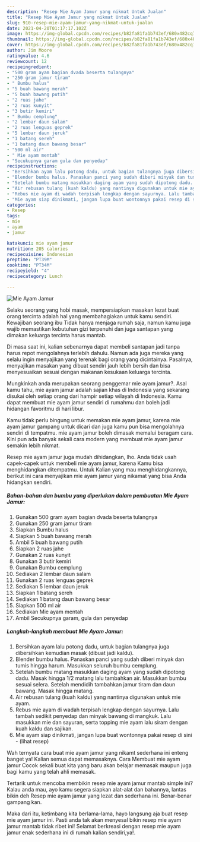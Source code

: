 ```yaml
---
description: "Resep Mie Ayam Jamur yang nikmat Untuk Jualan"
title: "Resep Mie Ayam Jamur yang nikmat Untuk Jualan"
slug: 910-resep-mie-ayam-jamur-yang-nikmat-untuk-jualan
date: 2021-04-20T01:17:17.102Z
image: https://img-global.cpcdn.com/recipes/b82fa81fa1b743ef/680x482cq70/mie-ayam-jamur-foto-resep-utama.jpg
thumbnail: https://img-global.cpcdn.com/recipes/b82fa81fa1b743ef/680x482cq70/mie-ayam-jamur-foto-resep-utama.jpg
cover: https://img-global.cpcdn.com/recipes/b82fa81fa1b743ef/680x482cq70/mie-ayam-jamur-foto-resep-utama.jpg
author: Jim Moore
ratingvalue: 4.6
reviewcount: 12
recipeingredient:
- "500 gram ayam bagian dvada beserta tulangnya"
- "250 gram jamur tiram"
- " Bumbu halus"
- "5 buah bawang merah"
- "5 buah bawang putih"
- "2 ruas jahe"
- "2 ruas kunyit"
- "3 butir kemiri"
- " Bumbu cemplung"
- "2 lembar daun salam"
- "2 ruas lenguas geprek"
- "5 lembar daun jeruk"
- "1 batang sereh"
- "1 batang daun bawang besar"
- "500 ml air"
- " Mie ayam mentah"
- "Secukupnya garam gula dan penyedap"
recipeinstructions:
- "Bersihkan ayam lalu potong dadu, untuk bagian tulangnya juga dibersihkan kemudian masak (dibuat jadi kaldu)."
- "Blender bumbu halus. Panaskan panci yang sudah diberi minyak dan tumis hingga harum. Masukkan seluruh bumbu cemplung."
- "Setelah bumbu matang masukkan daging ayam yang sudah dipotong dadu. Masak hingga 1/2 matang lalu tambahkan air. Masukkan bumbu sesuai selera. Setelah mendidih tambahkan jamur tiram dan daun bawang. Masak hingga matang."
- "Air rebusan tulang (kuah kaldu) yang nantinya digunakan untuk mie ayam."
- "Rebus mie ayam di wadah terpisah lengkap dengan sayurnya. Lalu tambah sedikit penyedap dan minyak bawang di mangkuk. Lalu masukkan mie dan sayuran, serta topping mie ayam lalu siram dengan kuah kaldu dan sajikan."
- "Mie ayam siap dinikmati, jangan lupa buat wontonnya pakai resep di sini           (lihat resep)"
categories:
- Resep
tags:
- mie
- ayam
- jamur

katakunci: mie ayam jamur 
nutrition: 205 calories
recipecuisine: Indonesian
preptime: "PT39M"
cooktime: "PT34M"
recipeyield: "4"
recipecategory: Lunch

---
```



![Mie Ayam Jamur](https://img-global.cpcdn.com/recipes/b82fa81fa1b743ef/680x482cq70/mie-ayam-jamur-foto-resep-utama.jpg)

Selaku seorang yang hobi masak, mempersiapkan masakan lezat buat orang tercinta adalah hal yang membahagiakan untuk kamu sendiri. Kewajiban seorang ibu Tidak hanya menjaga rumah saja, namun kamu juga wajib memastikan kebutuhan gizi terpenuhi dan juga santapan yang dimakan keluarga tercinta harus mantab.

Di masa  saat ini, kalian sebenarnya dapat membeli santapan jadi tanpa harus repot mengolahnya terlebih dahulu. Namun ada juga mereka yang selalu ingin menyajikan yang terenak bagi orang yang dicintainya. Pasalnya, menyajikan masakan yang dibuat sendiri jauh lebih bersih dan bisa menyesuaikan sesuai dengan makanan kesukaan keluarga tercinta. 



Mungkinkah anda merupakan seorang penggemar mie ayam jamur?. Asal kamu tahu, mie ayam jamur adalah sajian khas di Indonesia yang sekarang disukai oleh setiap orang dari hampir setiap wilayah di Indonesia. Kamu dapat membuat mie ayam jamur sendiri di rumahmu dan boleh jadi hidangan favoritmu di hari libur.

Kamu tidak perlu bingung untuk memakan mie ayam jamur, karena mie ayam jamur gampang untuk dicari dan juga kamu pun bisa mengolahnya sendiri di tempatmu. mie ayam jamur boleh dimasak memalui beragam cara. Kini pun ada banyak sekali cara modern yang membuat mie ayam jamur semakin lebih nikmat.

Resep mie ayam jamur juga mudah dihidangkan, lho. Anda tidak usah capek-capek untuk membeli mie ayam jamur, karena Kamu bisa menghidangkan ditempatmu. Untuk Kalian yang mau menghidangkannya, berikut ini cara menyajikan mie ayam jamur yang nikamat yang bisa Anda hidangkan sendiri.

<!--inarticleads1-->

##### Bahan-bahan dan bumbu yang diperlukan dalam pembuatan Mie Ayam Jamur:

1. Gunakan 500 gram ayam bagian dvada beserta tulangnya
1. Gunakan 250 gram jamur tiram
1. Siapkan  Bumbu halus
1. Siapkan 5 buah bawang merah
1. Ambil 5 buah bawang putih
1. Siapkan 2 ruas jahe
1. Gunakan 2 ruas kunyit
1. Gunakan 3 butir kemiri
1. Gunakan  Bumbu cemplung
1. Sediakan 2 lembar daun salam
1. Gunakan 2 ruas lenguas geprek
1. Sediakan 5 lembar daun jeruk
1. Siapkan 1 batang sereh
1. Sediakan 1 batang daun bawang besar
1. Siapkan 500 ml air
1. Sediakan  Mie ayam mentah
1. Ambil Secukupnya garam, gula dan penyedap




<!--inarticleads2-->

##### Langkah-langkah membuat Mie Ayam Jamur:

1. Bersihkan ayam lalu potong dadu, untuk bagian tulangnya juga dibersihkan kemudian masak (dibuat jadi kaldu).
1. Blender bumbu halus. Panaskan panci yang sudah diberi minyak dan tumis hingga harum. Masukkan seluruh bumbu cemplung.
1. Setelah bumbu matang masukkan daging ayam yang sudah dipotong dadu. Masak hingga 1/2 matang lalu tambahkan air. Masukkan bumbu sesuai selera. Setelah mendidih tambahkan jamur tiram dan daun bawang. Masak hingga matang.
1. Air rebusan tulang (kuah kaldu) yang nantinya digunakan untuk mie ayam.
1. Rebus mie ayam di wadah terpisah lengkap dengan sayurnya. Lalu tambah sedikit penyedap dan minyak bawang di mangkuk. Lalu masukkan mie dan sayuran, serta topping mie ayam lalu siram dengan kuah kaldu dan sajikan.
1. Mie ayam siap dinikmati, jangan lupa buat wontonnya pakai resep di sini -           (lihat resep)




Wah ternyata cara buat mie ayam jamur yang nikamt sederhana ini enteng banget ya! Kalian semua dapat memasaknya. Cara Membuat mie ayam jamur Cocok sekali buat kita yang baru akan belajar memasak maupun juga bagi kamu yang telah ahli memasak.

Tertarik untuk mencoba membikin resep mie ayam jamur mantab simple ini? Kalau anda mau, ayo kamu segera siapkan alat-alat dan bahannya, lantas bikin deh Resep mie ayam jamur yang lezat dan sederhana ini. Benar-benar gampang kan. 

Maka dari itu, ketimbang kita berlama-lama, hayo langsung aja buat resep mie ayam jamur ini. Pasti anda tak akan menyesal bikin resep mie ayam jamur mantab tidak ribet ini! Selamat berkreasi dengan resep mie ayam jamur enak sederhana ini di rumah kalian sendiri,ya!.

